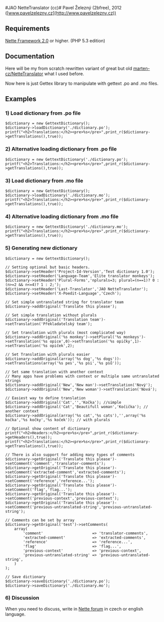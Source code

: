 #JAO NetteTranslator (cc)#
Pavel Železný (2bfree), 2012 ([www.pavelzelezny.cz](http://www.pavelzelezny.cz))

## Requirements ##

[Nette Framework 2.0](http://nette.org) or higher. (PHP 5.3 edition)

## Documentation ##

Here will be my from scratch rewritten variant of great but old [marten-cz/NetteTranslator](https://github.com/marten-cz/NetteTranslator) what I used before.

Now here is just Gettex library to manipulate with gettext .po and .mo files.

## Examples ##

### 1) Load dictionary from .po file ###

	$dictionary = new GettextDictionary();
	$dictionary->loadDictionary('./dictionary.po');
	printf("<h2>Translations:</h2><pre>%s</pre>",print_r($dictionary->getTranslations(),true));


### 2) Alternative loading dictionary from .po file ###

	$dictionary = new GettextDictionary('./dictionary.po');
	printf("<h2>Translations:</h2><pre>%s</pre>",print_r($dictionary->getTranslations(),true));


### 3) Load dictionary from .mo file ###

	$dictionary = new GettextDictionary();
	$dictionary->loadDictionary('./dictionary.mo');
	printf("<h2>Translations:</h2><pre>%s</pre>",print_r($dictionary->getTranslations(),true));


### 4) Alternative loading dictionary from .mo file ###

	$dictionary = new GettextDictionary('./dictionary.mo');
	printf("<h2>Translations:</h2><pre>%s</pre>",print_r($dictionary->getTranslations(),true));


### 5) Generating new dictionary ###

	$dictionary = new GettextDictionary();

	// Setting optional but basic headers.
	$dictionary->setHeader('Project-Id-Version','Test dictionary 1.0');
	$dictionary->setHeader('Language-Team','Elite translator monkeys');
	$dictionary->setHeader('Plural-Forms','nplurals=3; plural=(n==1)? 0 : (n>=2 && n<=4)? 1 : 2;');
	$dictionary->setHeader('Last-Translator','JAO NetteTranslator');
	$dictionary->setHeader('X-Poedit-Language','Czech');

	// Set simple untranslated string for translator team
	$dictionary->addOriginal('Translate this please');

	// Set simple translation without plurals
	$dictionary->addOriginal('Translation team')->setTranslation('Překladatelský team');

	// Set translation with plurals (most complicated way)
	$dictionary->addOriginal('%s monkey')->setPlural('%s monkeys')->setTranslation('%s opice',0)->setTranslation('%s opičky',1)->setTranslation('%s opiček',2);

	// Set Translation with plurals easier
	$dictionary->addOriginal(array('%s dog','%s dogs'))->setTranslations(array('%s pes','%s psi','%s psů'));

	// Set same translation with another context
	// Many apps have problems with context or multiple same untranslated strings
	$dictionary->addOriginal('New','New man')->setTranslation('Nový');
	$dictionary->addOriginal('New','New woman')->setTranslation('Nová');

	// Easiest way to define translation
	$dictionary->addOriginal('Cat','','Kočka'); //simple
	$dictionary->addOriginal('Cat','Beautifull woman','Kočička'); // another context
	$dictionary->addOriginal(array('%s cat','%s cats'),'',array('%s kočka','%s kočky','%s koček')); // with plurals

	// Optional show content of dictionary
	printf("<h2>Headers:</h2><pre>%s</pre>",print_r($dictionary->getHeaders(),true));
	printf("<h2>Translations:</h2><pre>%s</pre>",print_r($dictionary->getTranslations(),true));

	// There is also support for adding many types of comments
	$dictionary->getOriginal('Translate this please')->setComment('comment','translator-comments');
	$dictionary->getOriginal('Translate this please')->setComment('extracted-comment','extracted-comments');
	$dictionary->getOriginal('Translate this please')->setComment('reference','reference...');
	$dictionary->getOriginal('Translate this please')->setComment('flag','flag...');
	$dictionary->getOriginal('Translate this please')->setComment('previous-context','previous-context');
	$dictionary->getOriginal('Translate this please')->setComment('previous-untranslated-string','previous-untranslated-string');

	// Comments can be set by array
	$dictionary->getOriginal('test')->setComments(
		array(
			'comment'                      => 'translator-comments',
			'extracted-comment'            => 'extracted-comments',
			'reference'                    => 'reference...',
			'flag'                         => 'flag...',
			'previous-context'             => 'previous-context',
			'previous-untranslated-string' => 'previous-untranslated-string',
		)
	);

	// Save dictionary
	$dictionary->saveDictionary('./dictionary.po');
	$dictionary->saveDictionary('./dictionary.mo');

### 6) Discussion ###
When you need to discuss, write in [Nette forum](http://forum.nette.org/cs/10020-jao-nettetranslator-translatorpanel-jinak-a-mozna-nekdy-i-lepe) in czech or english language.